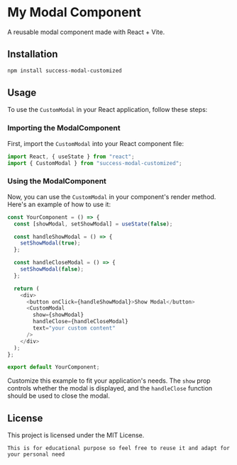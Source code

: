 # My Modal Component

A reusable modal component made with React + Vite.

## Installation

```bash
npm install success-modal-customized
```

## Usage

To use the `CustomModal` in your React application, follow these steps:

### Importing the ModalComponent

First, import the `CustomModal` into your React component file:

```javascript
import React, { useState } from "react";
import { CustomModal } from "success-modal-customized";
```

### Using the ModalComponent

Now, you can use the `CustomModal` in your component's render method. Here's an example of how to use it:

```javascript
const YourComponent = () => {
  const [showModal, setShowModal] = useState(false);

  const handleShowModal = () => {
    setShowModal(true);
  };

  const handleCloseModal = () => {
    setShowModal(false);
  };

  return (
    <div>
      <button onClick={handleShowModal}>Show Modal</button>
      <CustomModal
        show={showModal}
        handleClose={handleCloseModal}
        text="your custom content"
      />
    </div>
  );
};

export default YourComponent;
```

Customize this example to fit your application's needs. The `show` prop controls whether the modal is displayed, and the `handleClose` function should be used to close the modal.

## License

This project is licensed under the MIT License.

```
This is for educational purpose so feel free to reuse it and adapt for your personal need
```
